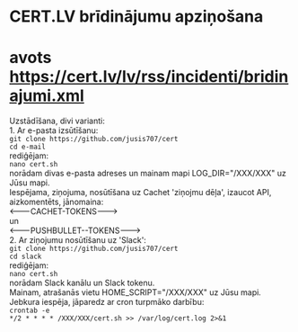 # CERT.LV brīdinājumu apziņošana
# avots https://cert.lv/lv/rss/incidenti/bridinajumi.xml
Uzstādīšana, divi varianti:
</br>1. Ar e-pasta izsūtīšanu:
</br>`git clone https://github.com/jusis707/cert`
</br>`cd e-mail`
</br>rediģējam:
</br>`nano cert.sh`
</br>norādam divas e-pasta adreses un mainam mapi LOG_DIR="/XXX/XXX" uz Jūsu mapi.
</br>Iespējama, ziņojuma, nosūtīšana uz Cachet 'ziņojmu dēļa', izaucot API, aizkomentēts, jānomaina:
</br><---CACHET-TOKENS--->
</br>un
</br><---PUSHBULLET--TOKENS--->
</br>2. Ar ziņojumu nosūtīšanu uz 'Slack': 
</br>`git clone https://github.com/jusis707/cert`
</br>`cd slack`
</br>rediģējam:
</br>`nano cert.sh`
</br>norādam Slack kanālu un Slack tokenu.
</br>Mainam, atrašanās vietu HOME_SCRIPT="/XXX/XXX" uz Jūsu mapi.
</br>Jebkura iespēja, jāparedz ar cron turpmāko darbību:
</br>`crontab -e`
</br>`*/2 * * * * /XXX/XXX/cert.sh >> /var/log/cert.log 2>&1`
</br>
</br>

